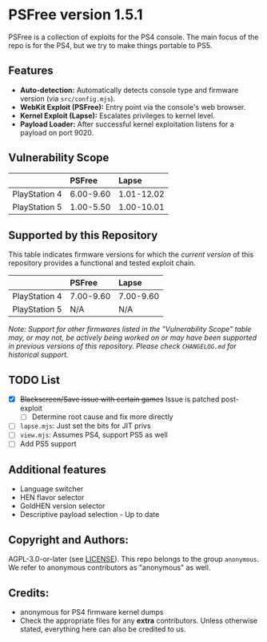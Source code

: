 # PSFree version 1.5.1

PSFree is a collection of exploits for the PS4 console. The main focus of the repo is for the PS4, but we try to make things portable to PS5.

## Features

- **Auto-detection:** Automatically detects console type and firmware version (via `src/config.mjs`).
- **WebKit Exploit (PSFree):** Entry point via the console's web browser.
- **Kernel Exploit (Lapse):** Escalates privileges to kernel level.
- **Payload Loader:** After successful kernel exploitation listens for a payload on port 9020.

## Vulnerability Scope

|               | PSFree    | Lapse      |
| :------------ | :-------- | :--------- |
| PlayStation 4 | 6.00-9.60 | 1.01-12.02 |
| PlayStation 5 | 1.00-5.50 | 1.00-10.01 |

## Supported by this Repository

This table indicates firmware versions for which the _current version_ of this repository provides a functional and tested exploit chain.

|               | PSFree    | Lapse     |
| :------------ | :-------- | :-------- |
| PlayStation 4 | 7.00-9.60 | 7.00-9.60 |
| PlayStation 5 | N/A       | N/A       |

_Note: Support for other firmwares listed in the "Vulnerability Scope" table may, or may not, be actively being worked on or may have been supported in previous versions of this repository. Please check `CHANGELOG.md` for historical support._

## TODO List

- [X] ~~Blackscreen/Save issue with certain games~~ Issue is patched post-exploit
  - [ ] Determine root cause and fix more directly
- [ ] `lapse.mjs`: Just set the bits for JIT privs
- [ ] `view.mjs`: Assumes PS4, support PS5 as well
- [ ] Add PS5 support

## Additional features

- Language switcher
- HEN flavor selector
- GoldHEN version selector
- Descriptive payload selection
- Up to date

## Copyright and Authors:

AGPL-3.0-or-later (see [LICENSE](LICENSE)). This repo belongs to the group `anonymous`. We refer to anonymous contributors as "anonymous" as well.

## Credits:

- anonymous for PS4 firmware kernel dumps
- Check the appropriate files for any **extra** contributors. Unless otherwise stated, everything here can also be credited to us.
